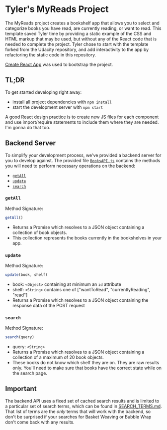 # Tyler's MyReads Project

The MyReads project creates a bookshelf app that allows you to select and categorize books you have read, are currently reading, or want to read. This template saved Tyler time by providing a static example of the CSS and HTML markup that may be used, but without any of the React code that is needed to complete the project. Tyler chose to start with the template forked from the Udacity repository, and add interactivity to the app by refactoring the static code in this repository.

[Create React App](https://github.com/facebookincubator/create-react-app) was used to bootstrap the project.

## TL;DR

To get started developing right away:

* install all project dependencies with `npm install`
* start the development server with `npm start`


A good React design practice is to create new JS files for each component and use import/require statements to include them where they are needed. I'm gonna do that too.

## Backend Server

To simplify your development process, we've provided a backend server for you to develop against. The provided file [`BooksAPI.js`](src/BooksAPI.js) contains the methods you will need to perform necessary operations on the backend:

* [`getAll`](#getall)
* [`update`](#update)
* [`search`](#search)

### `getAll`

Method Signature:

```js
getAll()
```

* Returns a Promise which resolves to a JSON object containing a collection of book objects.
* This collection represents the books currently in the bookshelves in your app.

### `update`

Method Signature:

```js
update(book, shelf)
```

* book: `<Object>` containing at minimum an `id` attribute
* shelf: `<String>` contains one of ["wantToRead", "currentlyReading", "read"]  
* Returns a Promise which resolves to a JSON object containing the response data of the POST request

### `search`

Method Signature:

```js
search(query)
```

* query: `<String>`
* Returns a Promise which resolves to a JSON object containing a collection of a maximum of 20 book objects.
* These books do not know which shelf they are on. They are raw results only. You'll need to make sure that books have the correct state while on the search page.

## Important
The backend API uses a fixed set of cached search results and is limited to a particular set of search terms, which can be found in [SEARCH_TERMS.md](SEARCH_TERMS.md). That list of terms are the _only_ terms that will work with the backend, so don't be surprised if your searches for Basket Weaving or Bubble Wrap don't come back with any results.

